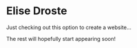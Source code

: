 # Elise Droste 

Just checking out this option to create a website... 

The rest will hopefully start appearing soon! 

